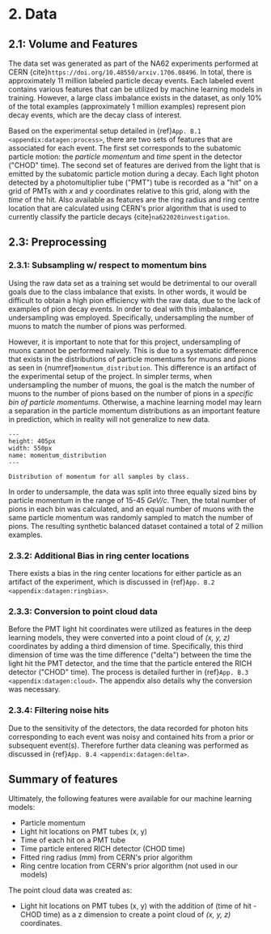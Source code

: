 # 2. Data 

## 2.1: Volume and Features

The data set was generated as part of the NA62 experiments performed at CERN {cite}`https://doi.org/10.48550/arxiv.1706.08496`.  In total, there is approximately 11 million labeled particle decay events.  Each labeled event contains various features that can be utilized by machine learning models in training. However, a large class imbalance exists in the dataset, as only 10% of the total examples (approximately 1 million examples) represent pion decay events, which are the decay class of interest.

Based on the experimental setup detailed in {ref}`App. B.1 <appendix:datagen:process>`, there are two sets of features that are associated for each event. The first set corresponds to the subatomic particle motion: the *particle momentum* and *time* spent in the detector ("CHOD" time). The second set of features are derived from the light that is emitted by the subatomic particle motion during a decay. Each light photon detected by a photomultiplier tube ("PMT") tube is recorded as a "hit" on a grid of PMTs with *x* and *y* coordinates relative to this grid, along with the *time* of the hit. Also available as features are the ring radius and ring centre location that are calculated using CERN's prior algorithm that is used to currently classify the particle decays {cite}`na622020investigation`.

## 2.3: Preprocessing

### 2.3.1: Subsampling w/ respect to momentum bins

Using the raw data set as a training set would be detrimental to our overall goals due to the class imbalance that exists.  In other words, it would be difficult to obtain a high pion efficiency with the raw data, due to the lack of examples of pion decay events.  In order to deal with this imbalance, undersampling was employed.  Specifically, undersampling the number of muons to match the number of pions was performed. 

However, it is important to note that for this project, undersampling of muons cannot be performed naively. This is due to a systematic difference that exists in the distributions of particle momentums for muons and pions as seen in {numref}`momentum_distribution`.  This difference is an artifact of the experimental setup of the project.  In simpler terms, when undersampling the number of muons, the goal is the match the number of muons to the number of pions based on the number of pions in a *specific bin of particle momentums*. Otherwise, a machine learning model may learn a separation in the particle momentum distributions as an important feature in prediction, which in reality will not generalize to new data.

```{figure} ../images/eda_p_dist.svg
---
height: 405px
width: 550px
name: momentum_distribution
---

Distribution of momentum for all samples by class. 
```

In order to undersample, the data was split into three equally sized bins by particle momentum in the range of 15-45 *GeV/c*.  Then, the total number of pions in each bin was calculated, and an equal number of muons with the same particle momentum was randomly sampled to match the number of pions. The resulting synthetic balanced dataset contained a total of 2 million examples.

### 2.3.2: Additional Bias in ring center locations 

There exists a bias in the ring center locations for either particle as an artifact of the experiment, which is discussed in {ref}`App. B.2 <appendix:datagen:ringbias>`.

### 2.3.3: Conversion to point cloud data 

Before the PMT light hit coordinates were utilized as features in the deep learning models, they were converted into a point cloud of *(x, y, z)* coordinates by adding a third dimension of time.  Specifically, this third dimension of time was the time difference ("delta") between the time the light hit the PMT detector, and the time that the particle entered the RICH detector ("CHOD" time). The process is detailed further in {ref}`App. B.3 <appendix:datagen:cloud>`. The appendix also details why the conversion was necessary.

### 2.3.4: Filtering noise hits 

Due to the sensitivity of the detectors, the data recorded for photon hits corresponding to each event was noisy and contained hits from a prior or subsequent event(s). Therefore further data cleaning was performed as discussed in {ref}`App. B.4 <appendix:datagen:delta>`. 

## Summary of features

Ultimately, the following features were available for our machine learning models:

- Particle momentum
- Light hit locations on PMT tubes (x, y)
- Time of each hit on a PMT tube
- Time particle entered RICH detector (CHOD time)
- Fitted ring radius (mm) from CERN's prior algorithm
- Ring centre location from CERN's prior algorithm (not used in our models)

The point cloud data was created as:

- Light hit locations on PMT tubes (x, y) with the addition of (time of hit - CHOD time) as a z dimension to create a point cloud of *(x, y, z)* coordinates.



